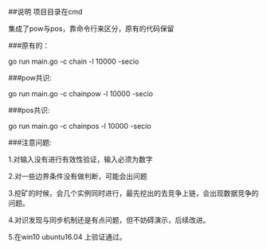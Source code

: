 ﻿##说明
项目目录在cmd

集成了pow与pos，靠命令行来区分，原有的代码保留<p>
###原有的：<p>
go run main.go -c chain -l 10000 -secio<p>
###pow共识:<p>
go run main.go -c chainpow -l 10000 -secio<p>
###pos共识:<p>
go run main.go -c chainpos -l 10000 -secio<p>


###注意问题:<p>
1.对输入没有进行有效性验证，输入必须为数字<p>
2.对一些边界条件没有做判断，可能会出问题<p>
3.挖矿的时候，会几个实例同时进行，最先挖出的去竞争上链，会出现数据竞争的问题。<p>
4.对识发现与同步机制还是有点问题，但不妨碍演示，后续改进。<p>
5.在win10 ubuntu16.04 上验证通过。

